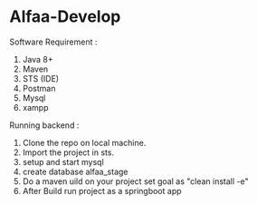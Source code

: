 # Alfaa-Develop

Software Requirement :
1) Java 8+
2) Maven
3) STS (IDE)
4) Postman
5) Mysql
6) xampp

Running backend :

1) Clone the repo on local machine.
2) Import the project in sts.
3) setup and start mysql 
4) create database alfaa_stage
7) Do a maven uild on your project set goal as  "clean install -e"
8) After Build run project as a springboot app
